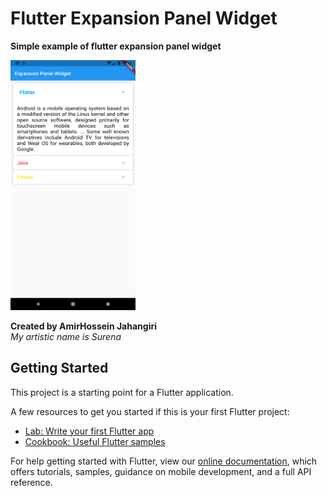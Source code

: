 # Flutter Expansion Panel Widget

**Simple example of flutter expansion panel widget**

<img src='screenshots/shot-1.png' width='200' height='400'>



**Created by AmirHossein Jahangiri**</br>
*My artistic name is Surena*


## Getting Started

This project is a starting point for a Flutter application.

A few resources to get you started if this is your first Flutter project:

- [Lab: Write your first Flutter app](https://flutter.dev/docs/get-started/codelab)
- [Cookbook: Useful Flutter samples](https://flutter.dev/docs/cookbook)

For help getting started with Flutter, view our
[online documentation](https://flutter.dev/docs), which offers tutorials,
samples, guidance on mobile development, and a full API reference.
